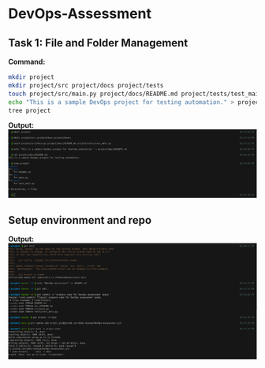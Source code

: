 # DevOps-Assessment

## Task 1: File and Folder Management


**Command:**
```bash
mkdir project
mkdir project/src project/docs project/tests
touch project/src/main.py project/docs/README.md project/tests/test_main.py 
echo "This is a sample DevOps project for testing automation." > project/docs/README.md
tree project 
```

**Output:**  
![task1](./Screenshots/1.png)


## Setup environment and repo 

**Output:**  
![task1](./Screenshots/2.png)